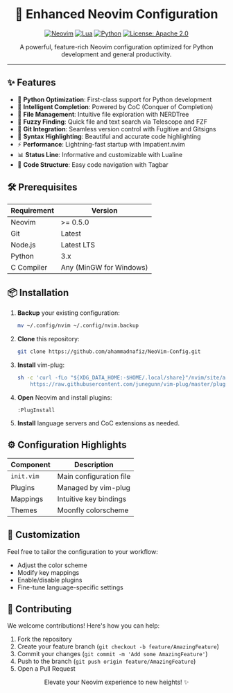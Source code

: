 <h1 align="center">🚀 Enhanced Neovim Configuration</h1>
<p align="center">
  <a href="https://neovim.io/"><img src="https://img.shields.io/badge/NeoVim-%2357A143.svg?&style=for-the-badge&logo=neovim&logoColor=white" alt="Neovim"></a>
  <a href="https://www.lua.org/"><img src="https://img.shields.io/badge/lua-%232C2D72.svg?style=for-the-badge&logo=lua&logoColor=white" alt="Lua"></a>
  <a href="https://www.python.org/"><img src="https://img.shields.io/badge/python-3670A0?style=for-the-badge&logo=python&logoColor=ffdd54" alt="Python"></a>
  <a href="https://opensource.org/licenses/Apache-2.0"><img src="https://img.shields.io/badge/License-Apache%202.0-blue.svg" alt="License: Apache 2.0"></a>
</p>
<p align="center">A powerful, feature-rich Neovim configuration optimized for Python development and general productivity.</p>

---

## ✨ Features

- 🐍 **Python Optimization**: First-class support for Python development
- 🧠 **Intelligent Completion**: Powered by CoC (Conquer of Completion)
- 🌳 **File Management**: Intuitive file exploration with NERDTree
- 🔎 **Fuzzy Finding**: Quick file and text search via Telescope and FZF
- 🔧 **Git Integration**: Seamless version control with Fugitive and Gitsigns
- 🎨 **Syntax Highlighting**: Beautiful and accurate code highlighting
- ⚡ **Performance**: Lightning-fast startup with Impatient.nvim
- 📊 **Status Line**: Informative and customizable with Lualine
- 🔢 **Code Structure**: Easy code navigation with Tagbar

## 🛠️ Prerequisites

| Requirement | Version |
|-------------|---------|
| Neovim      | >= 0.5.0|
| Git         | Latest  |
| Node.js     | Latest LTS |
| Python      | 3.x     |
| C Compiler  | Any (MinGW for Windows) |

## 📦 Installation

1. **Backup** your existing configuration:
   ```bash
   mv ~/.config/nvim ~/.config/nvim.backup
   ```

2. **Clone** this repository:
   ```bash
   git clone https://github.com/ahammadnafiz/NeoVim-Config.git
   ```

3. **Install** vim-plug:
   ```bash
   sh -c 'curl -fLo "${XDG_DATA_HOME:-$HOME/.local/share}"/nvim/site/autoload/plug.vim --create-dirs \
       https://raw.githubusercontent.com/junegunn/vim-plug/master/plug.vim'
   ```

4. **Open** Neovim and install plugins:
   ```
   :PlugInstall
   ```

5. **Install** language servers and CoC extensions as needed.

## ⚙️ Configuration Highlights

| Component | Description |
|-----------|-------------|
| `init.vim`| Main configuration file |
| Plugins   | Managed by vim-plug |
| Mappings  | Intuitive key bindings |
| Themes    | Moonfly colorscheme |

## 🎨 Customization

Feel free to tailor the configuration to your workflow:

- Adjust the color scheme
- Modify key mappings
- Enable/disable plugins
- Fine-tune language-specific settings

## 🤝 Contributing

We welcome contributions! Here's how you can help:

1. Fork the repository
2. Create your feature branch (`git checkout -b feature/AmazingFeature`)
3. Commit your changes (`git commit -m 'Add some AmazingFeature'`)
4. Push to the branch (`git push origin feature/AmazingFeature`)
5. Open a Pull Request

<p align="center">Elevate your Neovim experience to new heights! ✨</p>
